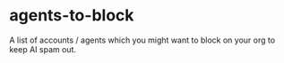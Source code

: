# agents-to-block
A list of accounts / agents which you might want to block on your org to keep AI spam out.
